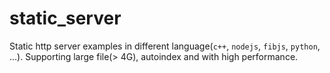 # static_server
Static http server examples in different language(`c++`, `nodejs`, `fibjs`, `python`, ...). Supporting large file(> 4G), autoindex and with high performance.
